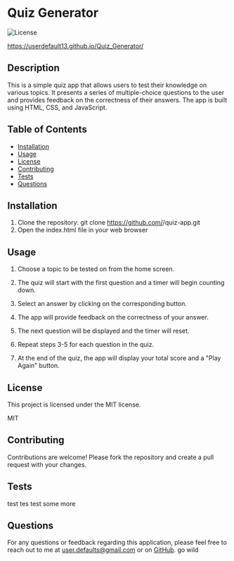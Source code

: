 
# Quiz Generator
![License](https://img.shields.io/badge/License-MIT-green.svg)


https://userdefault13.github.io/Quiz_Generator/


## Description
This is a simple quiz app that allows users to test their knowledge on various topics. It presents a series of multiple-choice questions to the user and provides feedback on the correctness of their answers. The app is built using HTML, CSS, and JavaScript.

## Table of Contents
- [Installation](#installation)
- [Usage](#usage)
- [License](#license)
- [Contributing](#contributing)
- [Tests](#tests)
- [Questions](#questions)

## Installation
1. Clone the repository: git clone https://github.com/<username>/quiz-app.git
2. Open the index.html file in your web browser

## Usage
1. Choose a topic to be tested on from the home screen.

2. The quiz will start with the first question and a timer will begin counting down.

3. Select an answer by clicking on the corresponding button.

4. The app will provide feedback on the correctness of your answer.

5. The next question will be displayed and the timer will reset.

6. Repeat steps 3-5 for each question in the quiz.

7. At the end of the quiz, the app will display your total score and a "Play Again" button.

## License
This project is licensed under the MIT license.

MIT

## Contributing
Contributions are welcome! Please fork the repository and create a pull request with your changes.

## Tests
test tes test some more


## Questions
For any questions or feedback regarding this application, please feel free to reach out to me at user.defaults@gmail.com or on [GitHub](https://github.com/userdefault13).
go wild

